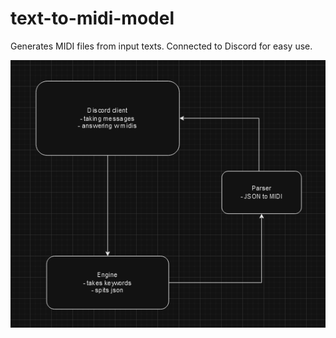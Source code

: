 # text-to-midi-model
Generates MIDI files from input texts. Connected to Discord for easy use.

![alt text](diagram.png)